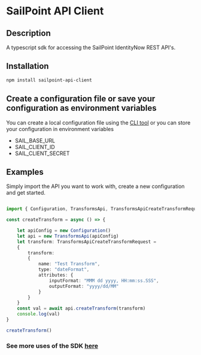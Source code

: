 # SailPoint API Client

## Description

A typescript sdk for accessing the SailPoint IdentityNow REST API's.

## Installation

```bash
npm install sailpoint-api-client
```

## Create a configuration file or save your configuration as environment variables

You can create a local configuration file using the [CLI tool](https://github.com/sailpoint-oss/sailpoint-cli#configuration) or you can store your configuration in environment variables

* SAIL_BASE_URL
* SAIL_CLIENT_ID
* SAIL_CLIENT_SECRET

## Examples

Simply import the API you want to work with, create a new configuration and get started.

```typescript

import { Configuration, TransformsApi, TransformsApiCreateTransformRequest} from "sailpoint-api-client"

const createTransform = async () => {

    let apiConfig = new Configuration()
    let api = new TransformsApi(apiConfig)
    let transform: TransformsApiCreateTransformRequest = 
    {
        transform:
        {
            name: "Test Transform",
            type: "dateFormat",
            attributes: {
                inputFormat: "MMM dd yyyy, HH:mm:ss.SSS",
                outputFormat: "yyyy/dd/MM"
            }
        }
    }
    const val = await api.createTransform(transform)
    console.log(val)
}

createTransform()

```

### See more uses of the SDK [here](https://github.com/sailpoint-oss/typescript-sdk/blob/main/examples/src/index.ts)
